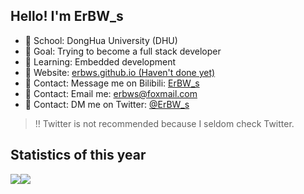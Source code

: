 ## Hello! I'm ErBW_s

<!--
**ErBWs/ErBWs** is a ✨ _special_ ✨ repository because its `README.md` (this file) appears on your GitHub profile.

Here are some ideas to get you started:

- 🔭 I’m currently working on ...
- 🌱 I’m currently learning ...
- 👯 I’m looking to collaborate on ...
- 🤔 I’m looking for help with ...
- 💬 Ask me about ...
- 📫 How to reach me: ...
- 😄 Pronouns: ...
- ⚡ Fun fact: ...
-->

- 🏫 School:      DongHua University (DHU)
- 🎯 Goal:        Trying to become a full stack developer
- 🧐 Learning:    Embedded development
- 📑 Website:     <a href="https://erbws.github.io" target="_blank">erbws.github.io (Haven't done yet)</a>
- 💬 Contact:     Message me on Bilibili: <a href="https://message.bilibili.com/?spm_id_from=333.999.0.0#whisper/mid28325282" target="_blank">ErBW_s</a>
- 💬 Contact:     Email me: erbws@foxmail.com
- 💬 Contact:     DM me on Twitter: <a href="https://twitter.com/ErBW_s" target="_blank">@ErBW_s</a>
>‼️ Twitter is not recommended because I seldom check Twitter.

## Statistics of this year

<p align="">
  <a height="137px">
  <a href="https://github.com/ErBWs">
    <img src="https://github-readme-stats.vercel.app/api?username=ErBWs&hide_title=true&hide_border=true&show_icons=true&include_all_commits=true&line_height=21&bg_color=0,EC6C6C,FFD479,FFFC79,73FA79&theme=graywhite&locale=en"/><img src="https://github-readme-stats.vercel.app/api/top-langs/?username=ErBWs&hide_border=true&layout=compact&langs_count=8&bg_color=0,EC6C6C,FFD479,FFFC79,73FA79&theme=graywhite&locale=en"/>
  </a>
</p>

